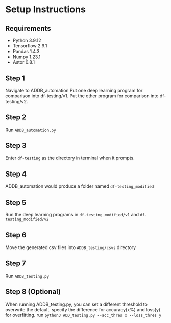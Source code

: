 # Setup Instructions
## Requirements
- Python 3.9.12
- Tensorflow 2.9.1
- Pandas 1.4.3
- Numpy 1.23.1
- Astor 0.8.1

## Step 1
Navigate to ADDB_automation
Put one deep learning program for comparison into df-testing/v1.
Put the other program for comparison into df-testing/v2.

## Step 2
Run `ADDB_automation.py`

## Step 3
Enter `df-testing` as the directory in terminal when it prompts.

## Step 4
ADDB_automation would produce a folder named `df-testing_modified`

## Step 5
Run the deep learning programs in `df-testing_modified/v1` and `df-testing_modified/v2`

## Step 6
Move the generated csv files into `ADDB_testing/csvs` directory

## Step 7
Run `ADDB_testing.py`

## Step 8 (Optional)
When running ADDB_testing.py, you can set a different threshold to overwrite the default.
specify the difference for accuracy(x%) and loss(y) for overfitting. 
run `python3 ADD_testing.py --acc_thres x --loss_thres y`


